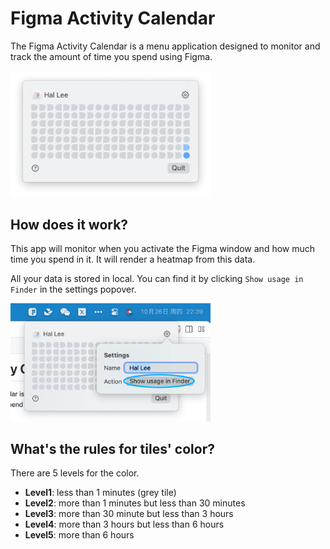 # Figma Activity Calendar

The Figma Activity Calendar is a menu application designed to monitor and track the amount of time you spend using Figma.

<img alt="Screenshot of Figma Activity Calendar" src="images/screenshot.png" width="320">

## How does it work?
This app will monitor when you activate the Figma window and how much time you spend in it. It will render a heatmap from this data.

All your data is stored in local. You can find it by clicking `Show usage in Finder` in the settings popover.

<img alt="Show usage data in Finder" src="images/usage-data.png" width="320">

## What's the rules for tiles' color?
There are 5 levels for the color.
- **Level1**: less than 1 minutes (grey tile)
- **Level2**: more than 1 minutes but less than 30 minutes
- **Level3**: more than 30 minute but less than 3 hours
- **Level4**: more than 3 hours but less than 6 hours
- **Level5**: more than 6 hours

